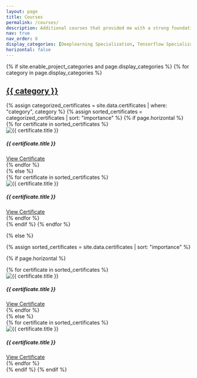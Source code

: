 ```yaml
---
layout: page
title: Courses
permalink: /courses/
description: Additional courses that provided me with a strong foundational base and enriched my knowledge significantly
nav: true
nav_order: 8
display_categories: [Deeplearning Specialization, Tensorflow Specialization, Fusemachine, Power Electronics, Renewable Energy Specialization, Data Structure and Algorithms, Introduction to Computer Science, Optimization and Research, Other Courses]
horizontal: false
---
```


<!-- pages/courses.md -->
<div class="certificates">
{% if site.enable_project_categories and page.display_categories %}
  <!-- Display categorized certificates -->
  {% for category in page.display_categories %}
  <a id="{{ category }}" href=".#{{ category }}">
    <h2 class="category">{{ category }}</h2>
  </a>
  {% assign categorized_certificates = site.data.certificates | where: "category", category %}
  {% assign sorted_certificates = categorized_certificates | sort: "importance" %}
  <!-- Generate cards for each certificate -->
  {% if page.horizontal %}
  <div class="container">
    <div class="row row-cols-1 row-cols-md-2">
    {% for certificate in sorted_certificates %}
      <div class="col mb-4">
        <div class="card h-100">
          <img src="{{ certificate.image }}" class="card-img-top" alt="{{ certificate.title }}">
          <div class="card-body">
            <h5 class="card-title">{{ certificate.title }}</h5>
            <a href="{{ certificate.link }}" class="btn btn-primary">View Certificate</a>
          </div>
        </div>
      </div>
    {% endfor %}
    </div>
  </div>
  {% else %}
  <div class="row row-cols-1 row-cols-md-3">
    {% for certificate in sorted_certificates %}
      <div class="col mb-4">
        <div class="card h-100">
          <img src="{{ certificate.image }}" class="card-img-top" alt="{{ certificate.title }}">
          <div class="card-body">
            <h5 class="card-title">{{ certificate.title }}</h5>
            <a href="{{ certificate.link }}" class="btn btn-primary">View Certificate</a>
          </div>
        </div>
      </div>
    {% endfor %}
  </div>
  {% endif %}
  {% endfor %}

{% else %}

<!-- Display certificates without categories -->

{% assign sorted_certificates = site.data.certificates | sort: "importance" %}

  <!-- Generate cards for each certificate -->

{% if page.horizontal %}

  <div class="container">
    <div class="row row-cols-1 row-cols-md-2">
    {% for certificate in sorted_certificates %}
      <div class="col mb-4">
        <div class="card h-100">
          <img src="{{ certificate.image }}" class="card-img-top" alt="{{ certificate.title }}">
          <div class="card-body">
            <h5 class="card-title">{{ certificate.title }}</h5>
            <a href="{{ certificate.link }}" class="btn btn-primary">View Certificate</a>
          </div>
        </div>
      </div>
    {% endfor %}
    </div>
  </div>
  {% else %}
  <div class="row row-cols-1 row-cols-md-3">
    {% for certificate in sorted_certificates %}
      <div class="col mb-4">
        <div class="card h-100">
          <img src="{{ certificate.image }}" class="card-img-top" alt="{{ certificate.title }}">
          <div class="card-body">
            <h5 class="card-title">{{ certificate.title }}</h5>
            <a href="{{ certificate.link }}" class="btn btn-primary">View Certificate</a>
          </div>
        </div>
      </div>
    {% endfor %}
  </div>
  {% endif %}
{% endif %}
</div>
